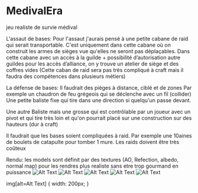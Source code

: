 # MedivalEra
jeu realiste de survie médival

L'assaut de bases:
Pour l'assaut j'aurais pensé à une petite cabane de raid qui serait transportable.
C'est uniquement dans cette cabane où on construit les armes de sièges vue qu'elles ne seront pas déplaçables.
Dans cette cabane avec un accès à la guilde + possibilité d’autorisation autre guildes pour les accès d’alliance, on y trouve un atelier de siège et des coffres vides
(Cette caban de raid sera pas très compliqué à craft mais il faudra des compétences dans plusieurs métiers)


La défense de bases:
Il faudrait des pièges à distance, ciblé et de zones
Par exemple un chaudron de feu grégeois qui se déclenche avec un fil (collider)
Une petite baliste fixe qui tire dans une direction si quelqu'un passe devant.
	
Une autre Baliste mais une grosse qui est contrôlable par un joueur avec un pivot et qui tire très loin et qu'on pourrait placé sur une construction sur des hauteurs (dur à craft)
	
Il faudrait que les bases soient compliquées à raid. Par exemple une 10aines de boulets de catapulte pour tomber 1 mure.
Les raids doivent être très coûteux

Rendu:
les models sont définit par des textures (AO, Refection, albedo, normal map) 
pour les rendres plus realiste sans etre trop gourmand en puissance
![Alt Text](https://media.discordapp.net/attachments/667292144230334465/766205156538449980/screenshot012.png?width=1207&height=679)
![Alt Text](https://media.discordapp.net/attachments/667292144230334465/766205508289691688/screenshot014.png?width=1207&height=679)
![Alt Text](https://cdn.discordapp.com/attachments/834380339702267914/848520199497449492/perso_new_render.png)
![Alt Text](https://media.discordapp.net/attachments/734721581191790664/850011709997056030/unknown.png?width=1187&height=670)
![Alt Text](https://media.discordapp.net/attachments/476100675668017155/777183760504324096/Capture_decran_2020-11-14_153546.jpg?width=1675&height=905)

img[alt=Alt Text] { width: 200px; }







